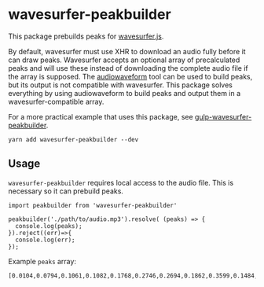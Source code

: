 # wavesurfer-peakbuilder

This package prebuilds peaks for [wavesurfer.js](https://wavesurfer-js.org/).

By default, wavesurfer must use XHR to download an audio fully before it can draw peaks. Wavesurfer accepts an optional array of precalculated peaks and will use these instead of downloading the complete audio file if the array is supposed. The [audiowaveform](https://github.com/bbc/audiowaveform) tool can be used to build peaks, but its output is not compatible with wavesurfer. This package solves everything by using audiowaveform to build peaks and output them in a wavesurfer-compatible array.

For a more practical example that uses this package, see [gulp-wavesurfer-peakbuilder](https://github.com/benallfree/gulp-wavesurfer-peakbuilder).

```
yarn add wavesurfer-peakbuilder --dev
```

## Usage

`wavesurfer-peakbuilder` requires local access to the audio file. This is necessary so it can prebuild peaks. 
```
import peakbuilder from 'wavesurfer-peakbuilder'

peakbuilder('./path/to/audio.mp3').resolve( (peaks) => {
  console.log(peaks);
}).reject((err)=>{
  console.log(err);
});
```

Example `peaks` array:

```
[0.0104,0.0794,0.1061,0.1082,0.1768,0.2746,0.2694,0.1862,0.3599,0.1484,0.4223,0.4424,0.2493,0.4375,0.4178,0.3509,0.3391,0.2226,0.0423,0.087,0.2732,0.3682,0.4185,0.2566,0.2742,0.4708,0.4507,0.423,0.4112,0.3949,0.5585,0.4705,0.3724,0.3204,0.3925,0.1907,0.0659,0.0895,0.431,0.4171,0.4161,0.3443,0.2777,0.3668,0.3724,0.4483,0.3946,0.3412,0.2441,0.2174,0.3245,0.3419,0.2711,0.2378,0.2046,0.3828,0.3464,0.3398,0.3713,0.4396,0.4365,0.2583,0.371,0.3835,0.5045,0.3894,0.1695,0.1772,0.1061,0.1207,0.0704,0.0752,0.1456,0.0534,0.1643,0.4604,0.3727,0.3325,0.3415,0.4618,0.3973,0.3183,0.3377,0.3627,0.2912,0.3242,0.5901,0.6341,0.4684,0.4258,0.4615,0.4583,0.39,0.3044,0.3176,0.4639,0.3107,0.1896,0.1349,0.1044,0.0801,0.0749,0.1158,0.4427,0.2905,0.2656,0.4684,0.5655,0.2836,0.2905,0.5533,0.4698,0.3575,0.1695,0.1914,0.4427,0.39,0.1664,0.0784,0.1914,0.449,0.4067,0.4296,0.2545,0.1349,0.3828,0.3824,0.2094,0.2032,0.1494,0.1144,0.1016,0.1259,0.0877,0.07,0.1668,0.5585,0.5121,0.4018,0.2805,0.3956,0.4514,0.432,0.2756,0.0676,0.3443,0.3796,0.2132,0.1044,0.0239,0.1858,0.1404,0.5429,0.4226,0.3235,0.3817,0.4247,0.4896,0.4965,0.4414,0.5135,0.587,0.5235,0.2798,0.1865,0.1519,0.3526,0.3658,0.2122,0.2139,0.0426,0.0142,0.0437,0.0756,0.0302,0.0929,0.3169,0.5149,0.4102,0.3696,0.3505,0.3131,0.2462,0.2257,0.5384,0.3991,0.44,0.4764,0.3928,0.2853,0.1997,0.1297,0.0908,0.1987,0.146,0.0953,0.1432,0.3238,0.5294,0.4483,0.4927,0.4792,0.4847,0.4792,0.3093,0.2392,0.1942,0.4164,0.4157,0.3297,0.2819,0.2073,0.1796,0.1841,0.2039,0.1383,0.1061,0.2344,0.4178,0.4629,0.4875,0.4213,0.4479,0.4421,0.3554,0.2396,0.1751,0.2531,0.4601,0.3186,0.2427,0.0981,0.0392,0.1369,0.0898,0.0371,0.0139,0.2347,0.4733,0.5478,0.5228,0.4854,0.4792,0.3887,0.3207,0.3346,0.2846,0.2198,0.389,0.2954,0.1976,0.1148,0.0579,0.0316,0.0628,0.0815,0.0343,0.2129,0.3848,0.3699,0.3193,0.2971,0.2521,0.2475,0.3103,0.3887,0.3037,0.2222,0.2389,0.2229,0.1834,0.1536,0.1082,0.0673,0.0371,0.0156,0.0128,0.1578,0.2829,0.3276,0.2916,0.241,0.1869,0.1383,0.2313,0.1373,0.0967,0.1553,0.1311,0.122,0.1026,0.0947,0.0763,0.0603,0.0482,0.0302,0.0191,0.0142,0.0073,0,0,0,0,0,0,0,0,0]
```